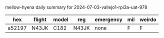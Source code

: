 mellow-hyena daily summary for 2024-07-03-vallejo1-rpi3a-uat-978

|hex|flight|model|reg|emergency|mil|weirdo|
|--|--|--|--|--|--|--|
|a52197|N43JK|C182|N43JK|none|F|F|
